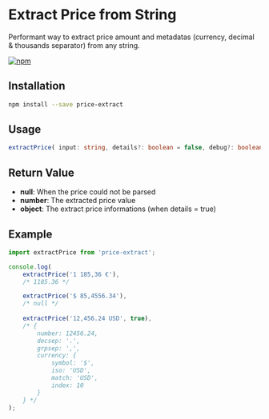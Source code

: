 # Extract Price from String

Performant way to extract price amount and metadatas (currency, decimal & thousands separator) from any string.

[![npm](https://img.shields.io/npm/v/price-extract)](https://www.npmjs.com/package/price-extract)

## Installation

```bash
npm install --save price-extract
```

## Usage

```typescript
extractPrice( input: string, details?: boolean = false, debug?: boolean = false ): TPrice | number | null;
```

## Return Value

* **null**: When the price could not be parsed
* **number**: The extracted price value
* **object**: The extract price informations (when details = true)

## Example

```typescript
import extractPrice from 'price-extract';

console.log(
    extractPrice('1 185,36 €'),
    /* 1185.36 */

    extractPrice('$ 85,4556.34'),
    /* null */
    
    extractPrice('12,456.24 USD', true), 
    /* { 
        number: 12456.24, 
        decsep: '.', 
        grpsep: ',', 
        currency: { 
            symbol: '$', 
            iso: 'USD', 
            match: 'USD',
            index: 10
        } 
    } */
);
```